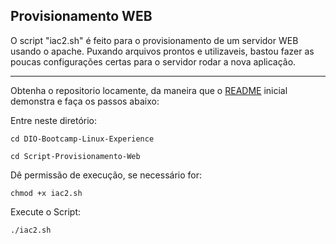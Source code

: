 ## Provisionamento WEB

O script "iac2.sh" é feito para o provisionamento de um servidor WEB usando o apache. Puxando arquivos prontos e utilizaveis, bastou fazer as poucas configurações certas para o servidor rodar a nova aplicação.

---

Obtenha o repositorio locamente, da maneira que o [README](https://github.com/pedroieremis/DIO-Bootcamp-Linux-Experience/blob/main/README.md) inicial demonstra e faça os passos abaixo:

Entre neste diretório:
```shell
cd DIO-Bootcamp-Linux-Experience

cd Script-Provisionamento-Web
```

Dê permissão de execução, se necessário for:
```shell
chmod +x iac2.sh
```

Execute o Script:
```shell
./iac2.sh
```
